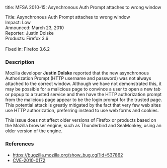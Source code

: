 title: MFSA 2010-15: Asynchronous Auth Prompt attaches to wrong window

<p>
<span class="label">Title:</span>      Asynchronous Auth Prompt attaches to wrong window<br/>
<span class="label">Impact:</span>     Low<br/>
<span class="label">Announced:</span>  March 23, 2010<br/>
<span class="label">Reporter:</span>   Justin Dolske<br/>
<span class="label">Products:</span>   Firefox 3.6<br/>
<br/>
<span class="label">Fixed in:</span>   Firefox 3.6.2<br/>
</p>


<h3>Description</h3>

<p>Mozilla developer <strong>Justin Dolske</strong> reported that the new
asynchronous Authorization Prompt (HTTP username and password) was not
always attached to the correct window. Although we have not
demonstrated this, it may be possible for a malicious page to convince
a user to open a new tab or popup to a trusted service and then have
the HTTP authorization prompt from the malicious page appear to be
the login prompt for the trusted page. This potential attack is greatly
mitigated by the fact that very few web sites use HTTP authorization,
preferring instead to use web forms and cookies.</p>

<p class="note">This issue does not affect older versions of Firefox or
products based on the Mozilla browser engine, such as Thunderbird and
SeaMonkey, using an older version of the engine. </p>

<h3>References</h3>

<ul>
  <li><a href="https://bugzilla.mozilla.org/show_bug.cgi?id=537862">https://bugzilla.mozilla.org/show_bug.cgi?id=537862</a></li>
  <li><a class="ex-ref" href="http://cve.mitre.org/cgi-bin/cvename.cgi?name=CVE-2010-0172">CVE-2010-0172</a></li>
</ul>




